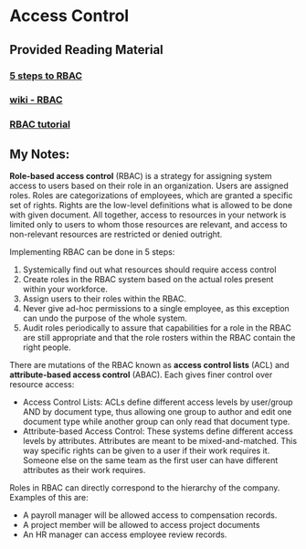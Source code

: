 # Access Control

## Provided Reading Material

### [5 steps to RBAC](https://www.csoonline.com/article/3060780/security/5-steps-to-simple-role-based-access-control.html)

### [wiki - RBAC](https://en.wikipedia.org/wiki/Role-based_access_control)

### [RBAC tutorial](https://www.youtube.com/watch?v=C4NP8Eon3cA)

## My Notes:

**Role-based access control** (RBAC) is a strategy for assigning system access to users based on their role in an organization. Users are assigned roles. Roles are categorizations of employees, which are granted a specific set of rights. Rights are the low-level definitions what is allowed to be done with given document. All together, access to resources in your network is limited only to users to whom those resources are relevant, and access to non-relevant resources are restricted or denied outright.

Implementing RBAC can be done in 5 steps:

1. Systemically find out what resources should require access control
1. Create roles in the RBAC system based on the actual roles present within your workforce.
1. Assign users to their roles within the RBAC.
1. Never give ad-hoc permissions to a single employee, as this exception can undo the purpose of the whole system.
1. Audit roles periodically to assure that capabilities for a role in the RBAC are still appropriate and that the role rosters within the RBAC contain the right people.

There are mutations of the RBAC known as **access control lists** (ACL) and **attribute-based access control** (ABAC). Each gives finer control over resource access:

- Access Control Lists: ACLs define different access levels by user/group AND by document type, thus allowing one group to author and edit one document type while another group can only read that document type.
- Attribute-based Access Control: These systems define different access levels by attributes. Attributes are meant to be mixed-and-matched. This way specific rights can be given to a user if their work requires it. Someone else on the same team as the first user can have different attributes as their work requires.

Roles in RBAC can directly correspond to the hierarchy of the company. Examples of this are:

- A payroll manager will be allowed access to compensation records.
- A project member will be allowed to access project documents
- An HR manager can access employee review records.
